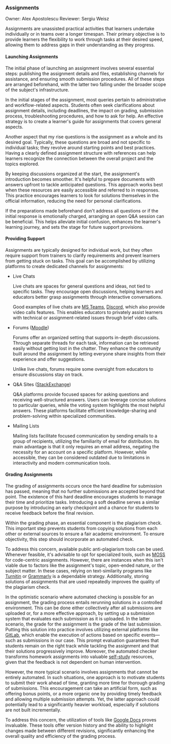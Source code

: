 ### Assignments

Owner: Alex Apostolescu
Reviewer: Sergiu Weisz

Assignments are unassisted practical activities that learners undertake individually or in teams over a longer timespan.
Their primary objective is to provide learners the flexibility to work through tasks at their desired speed, allowing them to address gaps in their understanding as they progress.

#### Launching Assignments

The initial phase of launching an assignment involves several essential steps: publishing the assignment details and files, establishing channels for assistance, and ensuring smooth submission procedures.
All of these steps are arranged beforehand, with the latter two falling under the broader scope of the subject's infrastructure.

In the initial stages of the assignment, most queries pertain to administrative and workflow-related aspects.
Students often seek clarifications about assignment details, including deadlines, the impact on grading, submission process, troubleshooting procedures, and how to ask for help.
An effective strategy is to create a learner's guide for assignments that covers general aspects.

Another aspect that my rise questions is the assignment as a whole and its desired goal.
Typically, these questions are broad and not specific to individual tasks;
they revolve around starting points and best practices.
Having a clearly defined assignment structure with references can help learners recognize the connection between the overall project and the topics explored.

By keeping discussions organized at the start, the assignment's introduction becomes smoother.
It's helpful to prepare documents with answers upfront to tackle anticipated questions.
This approach works best when these resources are easily accessible and referred to in responses.
This practice encourages learners to look for solutions themselves in the official information, reducing the need for personal clarifications.

If the preparations made beforehand don't address all questions or if the initial response is emotionally charged, arranging an open Q&A session can be beneficial.
This helps alleviate initial confusion, enhances the learner's learning journey, and sets the stage for future support provisions.

#### Providing Support

Assignments are typically designed for individual work, but they often require support from trainers to clarify requirements and prevent learners from getting stuck on tasks.
This goal can be accomplished by utilizing platforms to create dedicated channels for assignments:

- Live Chats

  Live chats are spaces for general questions and ideas, not tied to specific tasks.
  They encourage open discussions, helping learners and educators better grasp assignments through interactive conversations.

  Good examples of live chats are [MS Teams](https://www.microsoft.com/microsoft-teams/), [Discord](https://discord.com/), which also provide video calls features.
  This enables educators to privately assist learners with technical or assignment-related issues through brief video calls.

- Forums ([Moodle](https://moodle.org/))

  Forums offer an organized setting that supports in-depth discussions.
  Through separate threads for each task, information can be retrieved easily without getting lost in the chatter.
  They enhance the community built around the assignment by letting everyone share insights from their experience and offer suggestions.

  Unlike live chats, forums require some oversight from educators to ensure discussions stay on track.

- Q&A Sites ([StackExchange](https://stackexchange.com/))

  Q&A platforms provide focused spaces for asking questions and receiving well-structured answers.
  Users can leverage concise solutions to particular queries, while the voting system highlights the most helpful answers.
  These platforms facilitate efficient knowledge-sharing and problem-solving within specialized communities.

- Mailing Lists

  Mailing lists facilitate focused communication by sending emails to a group of recipients, utilizing the familiarity of email for distribution.
  Its main advantage is that it only requires an email address, negating the necessity for an account on a specific platform.
  However, while accessible, they can be considered outdated due to limitations in interactivity and modern communication tools.

#### Grading Assignments

The grading of assignments occurs once the hard deadline for submission has passed, meaning that no further submissions are accepted beyond that point.
The existence of this hard deadline encourages students to manage their time and prioritize tasks.
Introducing a soft deadline serves a similar purpose by introducing an early checkpoint and a chance for students to receive feedback before the final revision.

Within the grading phase, an essential component is the plagiarism check.
This important step prevents students from copying solutions from each other or external sources to ensure a fair academic environment.
To ensure objectivity, this step should incorporate an automated check.

To address this concern, available public anti-plagiarism tools can be used.
Whenever feasible, it's advisable to opt for specialized tools, such as [MOSS](https://theory.stanford.edu/~aiken/moss/) for code-centric assignments.
However, there are instances when this isn't viable due to factors like the assignment's topic, open-ended nature, or the subject matter.
In these cases, relying on text-similarity programs like [Turnitin](https://www.turnitin.com/) or [Grammarly](https://app.grammarly.com/) is a dependable strategy.
Additionally, storing solutions of assignments that are used repeatedly improves the quality of the plagiarism check.

In the optimistic scenario where automated checking is possible for an assignment, the grading process entails rerunning solutions in a controlled environment.
This can be done either collectively after all submissions are uploaded or, for a more effective approach, by setting up a submission system that evaluates each submission as it is uploaded.
In the latter scenario, the grade for the assignment is the grade of the last submission.
Putting this solution into practice involves utilizing external platforms like [GitLab](https://gitlab.com/), which enable the execution of actions based on specific events—such as submissions in our case.
This prompt evaluation guarantees that students remain on the right track while tackling the assignment and that their solutions progressively improve.
Moreover, the automated checker transforms homework assignments into valuable [self-study](#self-study) resources, given that the feedback is not dependent on human intervention.

However, the more typical scenario involves assignments that cannot be entirely automated.
In such situations, one approach is to motivate students to submit their work ahead of time, granting more time for thorough grading of submissions.
This encouragement can take an artificial form, such as offering bonus points, or a more organic one by providing timely feedback and allowing multiple submission attempts.
Yet, the latter approach could potentially lead to a significantly heavier workload, especially if solutions are not built incrementally.

To address this concern, the utilization of tools like [Google Docs](https://www.google.com/docs/about/) proves invaluable.
These tools offer version history and the ability to highlight changes made between different revisions, significantly enhancing the overall quality and efficiency of the grading process.
